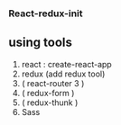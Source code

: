 ### React-redux-init

## using tools
1. react : create-react-app
2. redux (add redux tool)
3. ( react-router 3 )
4. ( redux-form )
5. ( redux-thunk )
6. Sass 


